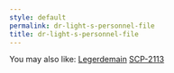 ```yaml
---
style: default
permalink: dr-light-s-personnel-file
title: dr-light-s-personnel-file
---
```

You may also like:
[Legerdemain](http://scp-wiki.net/hand-to-hand-combat)
[SCP-2113](http://scp-wiki.net/scp-2113)